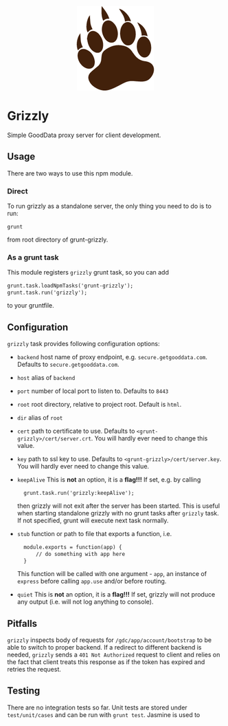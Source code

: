 <p align="center">
  <img src="icon.png"/>
</p>

Grizzly
=======

Simple GoodData proxy server for client development.

## Usage

There are two ways to use this npm module.

### Direct

To run grizzly as a standalone server, the only thing you need to do is to run:

	grunt

from root directory of grunt-grizzly.

### As a grunt task

This module registers `grizzly` grunt task, so you can add

	grunt.task.loadNpmTasks('grunt-grizzly');
	grunt.task.run('grizzly');
	
to your gruntfile.

## Configuration

`grizzly` task provides following configuration options:

- `backend` host name of proxy endpoint, e.g. `secure.getgooddata.com`. 
	Defaults to `secure.getgooddata.com`.

- `host` alias of `backend`

- `port` number of local port to listen to. 
	Defaults to `8443`

- `root` root directory, relative to project root.
	Default is `html`.

- `dir` alias of `root`

- `cert` path to certificate to use. Defaults to `<grunt-grizzly>/cert/server.crt`.
	You will hardly ever need to change this value.

- `key` path to ssl key to use. Defaults to `<grunt-grizzly>/cert/server.key`.
	You will hardly ever need to change this value.

- `keepAlive` This is **not** an option, it is a **flag!!!** 
	If set, e.g. by calling

		grunt.task.run('grizzly:keepAlive');
		
	then grizzly will not exit after the server has been started. This is useful
	when starting standalone grizzly with no grunt tasks after `grizzly` task.
	If not specified, grunt will execute next task normally.

- `stub` function or path to file that exports a function, i.e.
		
		module.exports = function(app) {
			// do something with app here
		}
	
	This function will be called with one argument - `app`,
	an instance of `express` before calling `app.use` and/or before routing.

- `quiet` This is **not** an option, it is a **flag!!!**
	If set, grizzly will not produce any output (i.e. will not log anything to console).

## Pitfalls

`grizzly` inspects body of requests for `/gdc/app/account/bootstrap`
to be able to switch to proper backend. If a redirect to different backend is needed,
`grizzly` sends a `401 Not Authorized` request to client and relies on the fact
that client treats this response as if the token has expired and retries the request.

## Testing

There are no integration tests so far. Unit tests are stored under `test/unit/cases`
and can be run with `grunt test`. Jasmine is used to
	


